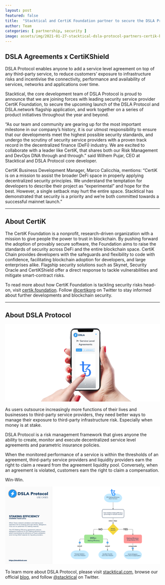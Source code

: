 ```yaml
---
layout: post
featured: false
title:  "Stacktical and CertiK Foundation partner to secure the DSLA Protocol Q1 Mainnet Launch and more"
author: Team
categories: [ partnership, security ]
image: assets/img/2021-01-27-stacktical-dsla-protocol-partners-certik-blockchain-cryptocurrency-defi-security.jpg
---
```


## DSLA Agreements x CertiKShield

DSLA Protocol enables anyone to add a service level agreement on top of any third-party service, to reduce customers’ exposure to infrastructure risks and incentivise the connectivity, performance and availability of services, networks and applications over time.

Stacktical, the core development team of DSLA Protocol is proud to announce that we are joining forces with leading security service provider CertiK Foundation, to secure the upcoming launch of the DSLA Protocol and DSLA.network flagship application, and work together on a series of product initiatives throughout the year and beyond.

“As our team and community are gearing up for the most important milestone in our company’s history, it is our utmost responsibility to ensure that our developments meet the highest possible security standards, and undergo the scrutiny of security service providers with a proven track record in the decentralized finance (DeFi) industry. We are excited to collaborate with a leader like CertiK, that shares both our Risk Management and DevOps DNA through and through.” said Wilhem Pujar, CEO at Stacktical and DSLA Protocol core developer.

CertiK Business Development Manager, Marco Calicchia, mentions:
“CertiK is on a mission to assist the broader DeFi space in properly applying decentralized security principles. We understand the temptation for developers to describe their project as “experimental” and hope for the best. However, a single setback may hurt the entire space. Stacktical has demonstrated that security is a priority and we’re both committed towards a successful mainnet launch.”

___

## About CertiK

The CertiK Foundation is a nonprofit, research-driven organization with a mission to give people the power to trust in blockchain. By pushing forward the adoption of provably secure software, the Foundation aims to raise the standards of security across DeFi and the entire blockchain space. CertiK Chain provides developers with the safeguards and flexibility to code with confidence, facilitating blockchain adoption for developers, and large enterprises alike. Flagship security solutions such as Skynet, Security Oracle and CertiKShield offer a direct response to tackle vulnerabilities and mitigate smart-contract risks.

To read more about how CertiK Foundation is tackling security risks head-on, visit [certik.foundation](https://certik.foundation/). Follow [@certikorg](https://twitter.com/certikorg) on Twitter to stay informed about further developments and blockchain security.

___

## About DSLA Protocol
[![DSLA Network, Tezos SLA](/assets/img/2021-01-22-stacktical-dsla-protocol-itsm-sla-tezos-xtz-staking-baking-fintech-legaltech-insurtech-defi.jpg)](https://stacktical.com)

As users outsource increasingly more functions of their lives and businesses to third-party service providers, they need better ways to manage their exposure to third-party infrastructure risk. Especially when money is at stake.

DSLA Protocol is a risk management framework that gives anyone the ability to create, monitor and execute decentralized service level agreements and parametric insurance policies.

When the monitored performance of a service is within the thresholds of an agreement, third-party service providers and liquidity providers earn the right to claim a reward from the agreement liquidity pool. Conversely, when an agreement is violated, customers earn the right to claim a compensation. 

Win-Win.

[![Tezos (XTZ) Baking Efficiency Agreement](/assets/img/dsla-protocol_activities_staking-efficiency_XTZ.png)](https://stacktical.com)

To learn more about DSLA Protocol, please visit [stacktical.com](https://stacktical.com), browse our official [blog](https://blog.stacktical.com), and follow [@stacktical](https://twitter.com/Stacktical) on Twitter.